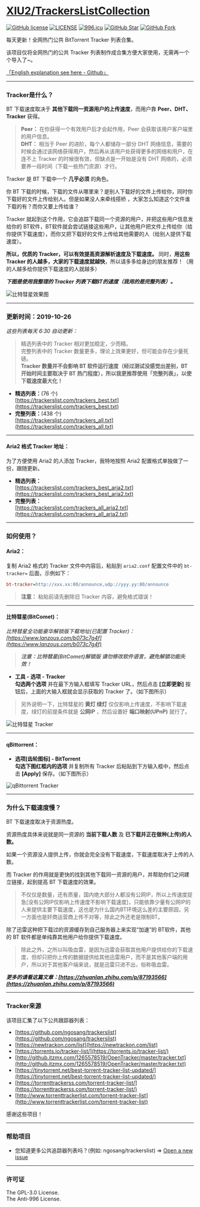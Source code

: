 # [XIU2/TrackersListCollection](https://github.com/XIU2/TrackersListCollection/blob/master/README-ZH.md)

[![GitHub license](https://img.shields.io/github/license/XIU2/TrackersListCollection.svg?style=flat-square)](https://github.com/XIU2/TrackersListCollection/blob/master/LICENSE)
[![LICENSE](https://img.shields.io/badge/license-Anti%20996-blue.svg?style=flat-square)](https://github.com/996icu/996.ICU/blob/master/LICENSE)
[![996.icu](https://img.shields.io/badge/link-996.icu-red.svg?style=flat-square)](https://996.icu)
[![GitHub Star](https://img.shields.io/github/stars/XIU2/TrackersListCollection.svg?style=flat-square&label=Star)](https://github.com/XIU2/TrackersListCollection/stargazers)
[![GitHub Fork](https://img.shields.io/github/forks/XIU2/TrackersListCollection.svg?style=flat-square&label=Fork)](https://github.com/XIU2/TrackersListCollection/network/members)

每天更新！全网热门公共 BitTorrent Tracker 列表合集。  

该项目仅将全网热门的公共 Tracker 列表制作成合集方便大家使用，无需再一个个导入了~。  

[「English explanation see here - Github」](https://github.com/XIU2/TrackersListCollection/#readme)

****

### Tracker是什么？

BT 下载速度取决于 **其他下载同一资源用户的上传速度**，而用户靠 **Peer、DHT、Tracker** 获得。  

> **Peer：** 在你获得一个有效用户后才会起作用，Peer 会获取该用户客户端里的用户信息。  
> **DHT：** 相当于 Peer 的进阶，每个人都储存一部分 DHT 网络信息，需要的时候会通过该网络获得用户，然后再从该用户处获得更多的网络和用户，在连不上 Tracker 的时候很有效，但缺点是一开始是没有 DHT 网络的，必须要养一段时间（下载一些热门资源）才行。  

Tracker 是 BT 下载中一个 **几乎必须** 的角色。  

你 BT 下载的时候，下载的文件从哪里来？是别人下载好的文件上传给你，同时你下载好的文件上传给别人。但是如果没人来牵线搭桥 ，大家怎么知道这个文件谁下载的有？而你又要上传给谁？  

Tracker 就起到这个作用，它会追踪下载同一个资源的用户，并把这些用户信息发给你的 BT软件，BT软件就会尝试链接这些用户，让其他用户把文件上传给你（给你提供下载速度），而你又把下载好的文件上传给其他需要的人（给别人提供下载速度）。

**所以，优质的 Tracker，可以有效提高资源解析速度及下载速度。** 同时，**用这些 Tracker 的人越多，大家的下载速度就越快**，所以请多多给身边的朋友推荐！（用的人越多给你提供下载速度的人就越多）  

***下图是使用我整理的 Tracker 列表下载BT的速度（我用的是完整列表）。***

![比特彗星效果图](https://github.com/XIU2/TrackersListCollection/raw/master/img/zh-01.png)

****

### 更新时间：2019-10-26

*这些列表每天 6:30 自动更新：*

> 精选列表中的 Tracker 相对更加稳定，少而精。  
> 完整列表中的 Tracker 数量更多，理论上效果更好，但可能会存在少量死链。  
> **Tracker 数量并不会影响 BT 软件运行速度（经过测试没感觉出差别，BT 开始时间主要取决于 BT 热门程度），所以我更推荐使用「完整列表」，以使下载速度最大化！**

* **精选列表：**(76 个)  
[https://trackerslist.com/trackers_best.txt](https://trackerslist.com/trackers_best.txt)
* **完整列表：**(438 个)  
[https://trackerslist.com/trackers_all.txt](https://trackerslist.com/trackers_all.txt)

****

#### Aria2 格式 Tracker 地址：

为了方便使用 Aria2 的人添加 Tracker，我特地按照 Aria2 配置格式单独做了一份，跟随更新。

* **精选列表：**  
[https://trackerslist.com/trackers_best_aria2.txt](https://trackerslist.com/trackers_best_aria2.txt)
* **完整列表：**  
[https://trackerslist.com/trackers_all_aria2.txt](https://trackerslist.com/trackers_all_aria2.txt)

****

### 如何使用？

#### Aria2：

复制 Aria2 格式的 Tracker 文件中内容后，粘贴到 `aria2.conf` 配置文件中的 `bt-tracker=` 后面，示例如下：
``` ini
bt-tracker=http://xxx.xx:80/announce,udp://yyy.yy:80/announce
```
> **注意：** 粘贴前请先删除旧 Tracker 内容，避免格式错误！

****

#### 比特彗星(BitComet)：

*比特彗星全功能豪华解锁版下载地址(已配置 Tracker)：[https://www.lanzous.com/b073c7g4f](https://www.lanzous.com/b073c7g4f)*   
> ***注意：比特彗星(BitComet)解锁版 请勿修改软件语言，避免解锁功能失效！***  

* **工具 - 选项 - Tracker**  
**勾选两个选项** 并在最下方输入框填写 Tracker URL，然后点击 **\[立即更新\]** 按钮后，上面的大输入框就会显示获取的 Tracker 了。（如下图所示）  
> 另外说明一下，比特彗星的 **黄灯 绿灯** 仅仅影响上传速度，不影响下载速度，绿灯的前提条件就是 **公网IP** ，然后设置好 **端口映射(UPnP)** 就行了。  

![比特彗星 Tracker](https://github.com/XIU2/TrackersListCollection/raw/master/img/zh-03.png)

****

#### qBittorrent：

* **选项[齿轮图标] - BitTorrent**  
**勾选下图红框内的选项** 并复制所有 Tracker 后粘贴到下方输入框中，然后点击 **\[Apply\]** 保存。（如下图所示）  

![qBittorrent Tracker](https://github.com/XIU2/TrackersListCollection/raw/master/img/zh-05.png)

****

### 为什么下载速度慢？

BT 下载速度取决于资源热度。  

资源热度具体来说就是同一资源的 **当前下载人数** 及 **已下载并正在做种(上传)的人数。**  

如果一个资源没人提供上传，你就会完全没有下载速度，下载速度取决于上传的人数。   

而 Tracker 的作用就是更快的找到其他下载同一资源的用户，并帮助你们之间建立链接，起到提高 BT 下载速度的效果。

> 不仅仅是数量，还有质量，国内绝大部分人都没有公网IP，所以上传速度捉急\[没有公网IP仅影响上传速度不影响下载速度\]，只能依靠少量有公网IP的人来提供主要下载速度，这也是为什么国内BT环境这么差的主要原因，另一方面也是奸商运营商上传不对等，除此之外还老是限制BT。  

除了迅雷这种把下载过的资源缓存到自己服务器上来实现“加速”的 BT软件，其他的 BT 软件都是单纯靠其他用户给你提供下载速度。  

> 除此之外，之所以叫吸血雷，是因为迅雷会获取其他用户提供给你的下载速度，但却只把你上传的数据提供给其他迅雷用户，而不是其他客户端的用户，所以对于其他客户端来说，就是迅雷只进不出，俗称吸血雷。  

***更多的请看这篇文章：[https://zhuanlan.zhihu.com/p/87193566](https://zhuanlan.zhihu.com/p/87193566)***

****

### Tracker来源

该项目汇集了以下公共跟踪器列表：
* [https://github.com/ngosang/trackerslist](https://github.com/ngosang/trackerslist)
* [https://newtrackon.com/list](https://newtrackon.com/list)
* [https://torrents.io/tracker-list/](https://torrents.io/tracker-list/)
* [http://github.itzmx.com/1265578519/OpenTracker/master/tracker.txt](http://github.itzmx.com/1265578519/OpenTracker/master/tracker.txt)
* [https://tinytorrent.net/best-torrent-tracker-list-updated/](https://tinytorrent.net/best-torrent-tracker-list-updated/)
* [https://torrenttrackerss.com/torrent-tracker-list/](https://torrenttrackerss.com/torrent-tracker-list/)
* [http://www.torrenttrackerlist.com/torrent-tracker-list](http://www.torrenttrackerlist.com/torrent-tracker-list)

感谢这些项目！

****

### 帮助项目

* 您知道更多公共追踪器列表吗？(例如: ngosang/trackerslist) => [Open a new issue](https://github.com/XIU2/TrackersListCollection/issues/new)

****

### 许可证
The GPL-3.0 License.  
The Anti-996 License.
